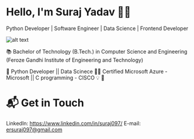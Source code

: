 # Hello, I'm Suraj Yadav 👩‍💻
Python Developer | Software Engineer | Data Science | Frontend Developer 

![alt text](https://i.giphy.com/media/v1.Y2lkPTc5MGI3NjExM3VranlyMjkwMm5wdXo3bGF1c2hhNmU3djRkdHhvYnIyaHlnNTR0dCZlcD12MV9pbnRlcm5hbF9naWZfYnlfaWQmY3Q9Zw/qgQUggAC3Pfv687qPC/giphy.gif)

📚 Bachelor of Technology (B.Tech.) in  Computer Science and Engineering 
    (Feroze Gandhi Institute of Engineering and Technology)

🐍 Python Developer || Data Scinece
👩‍🏫 Certified Microsoft Azure - Microsoft || C programming - CISCO
💡 
🧬 

# 📬 Get in Touch
LinkedIn: https://www.linkedin.com/in/suraj097/
E-mail: ersuraj097@gmail.com
